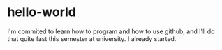 # hello-world
I'm commited to learn how to program and how to use github, and I'll do that quite fast this semester at university. I already started.
